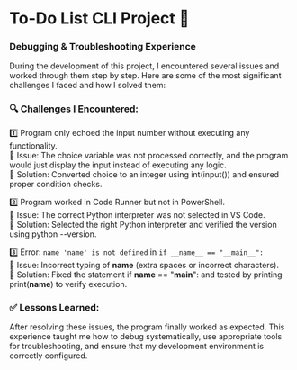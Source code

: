 # To-Do List CLI Project 🚀
### Debugging & Troubleshooting Experience

During the development of this project, I encountered several issues and worked through them step by step. Here are some of the most significant challenges I faced and how I solved them:

### 🔍 Challenges I Encountered:
1️⃣ Program only echoed the input number without executing any functionality.  
   🔹 Issue: The choice variable was not processed correctly, and the program would just display the input instead of executing any logic.  
   🔹 Solution: Converted choice to an integer using int(input()) and ensured proper condition checks.

2️⃣ Program worked in Code Runner but not in PowerShell.  
   🔹 Issue: The correct Python interpreter was not selected in VS Code.  
   🔹 Solution: Selected the right Python interpreter and verified the version using python --version.

3️⃣ Error: `name 'name' is not defined` in `if __name__ == "__main__":`  
   🔹 Issue: Incorrect typing of __name__ (extra spaces or incorrect characters).  
   🔹 Solution: Fixed the statement if __name__ == "__main__": and tested by printing print(__name__) to verify execution.

### ✅ Lessons Learned:
After resolving these issues, the program finally worked as expected. This experience taught me how to debug systematically, use appropriate tools for troubleshooting, and ensure that my development environment is correctly configured.

